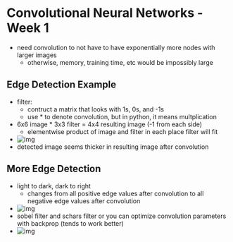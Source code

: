 # Convolutional Neural Networks - Week 1

- need convolution to not have to have exponentially more nodes with larger images
  - otherwise, memory, training time, etc would be impossibly large

## Edge Detection Example

- filter:
  - contruct a matrix that looks with 1s, 0s, and -1s
  - use * to denote convolution, but in python, it means multplication
- 6x6 image * 3x3 filter = 4x4 resulting image (-1 from each side)
  - elementwise product of image and filter in each place filter will fit
- ![img](https://github.com/chriseal/deep_learning_ai/4_ConvolutionalNeuralNetworks/blob/master/week1/4wk1_convolution_visual.png)
- detected image seems thicker in resulting image after convolution

## More Edge Detection

- light to dark, dark to right
  - changes from all positive edge values after convolution to all negative edge values after convolution
- ![img](https://github.com/chriseal/deep_learning_ai/4_ConvolutionalNeuralNetworks/blob/master/week1/4wk1_convolution_vertical_and_horizontal_filters.png)
- sobel filter and schars filter or you can optimize convolution parameters with backprop (tends to work better)
- ![img](https://github.com/chriseal/deep_learning_ai/4_ConvolutionalNeuralNetworks/blob/master/week1/4wk1_convolution_filter_options.png)

